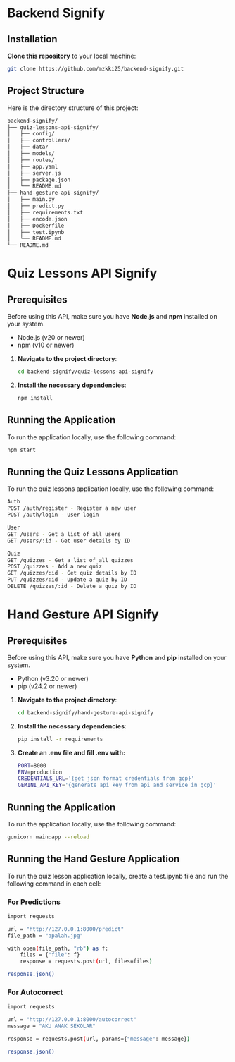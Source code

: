 # Backend Signify

## Installation
**Clone this repository** to your local machine:
```bash
git clone https://github.com/mzkki25/backend-signify.git
```

## Project Structure
Here is the directory structure of this project:
```bash
backend-signify/
├── quiz-lessons-api-signify/
│   ├── config/
│   ├── controllers/
│   ├── data/
│   ├── models/
│   ├── routes/
│   ├── app.yaml
│   ├── server.js
│   ├── package.json
│   └── README.md
├── hand-gesture-api-signify/
│   ├── main.py
│   ├── predict.py
│   ├── requirements.txt
│   ├── encode.json
│   ├── Dockerfile
│   ├── test.ipynb
│   └── README.md
└── README.md
```

# Quiz Lessons API Signify

## Prerequisites

Before using this API, make sure you have **Node.js** and **npm** installed on your system.

- Node.js (v20 or newer) 
- npm (v10 or newer) 

1. **Navigate to the project directory**:
    ```bash
    cd backend-signify/quiz-lessons-api-signify
    ```
2. **Install the necessary dependencies**:
    ```bash
    npm install
    ```

## Running the Application

To run the application locally, use the following command:
```bash
npm start
```

## Running the Quiz Lessons Application
To run the quiz lessons application locally, use the following command:
```bash
Auth
POST /auth/register - Register a new user
POST /auth/login - User login
```

```bash
User
GET /users - Get a list of all users
GET /users/:id - Get user details by ID
```

```bash
Quiz
GET /quizzes - Get a list of all quizzes
POST /quizzes - Add a new quiz
GET /quizzes/:id - Get quiz details by ID
PUT /quizzes/:id - Update a quiz by ID
DELETE /quizzes/:id - Delete a quiz by ID
```


# Hand Gesture API Signify 

## Prerequisites 

Before using this API, make sure you have **Python** and **pip** installed on your system.

- Python (v3.20 or newer)     
- pip (v24.2 or newer) 

1. **Navigate to the project directory**:
    ```bash
    cd backend-signify/hand-gesture-api-signify
    ```
2. **Install the necessary dependencies**:
    ```bash
    pip install -r requirements
    ```
3. **Create an .env file and fill .env with:**
    ```bash
    PORT=8000
    ENV=production
    CREDENTIALS_URL='{get json format credentials from gcp}'
    GEMINI_API_KEY='{generate api key from api and service in gcp}'
    ```

## Running the Application

To run the application locally, use the following command:
```bash
gunicorn main:app --reload
```

## Running the Hand Gesture Application
To run the quiz lesson application locally, create a test.ipynb file and run the following command in each cell:

### **For Predictions**

```bash
import requests

url = "http://127.0.0.1:8000/predict"
file_path = "apalah.jpg"

with open(file_path, "rb") as f:
    files = {"file": f}
    response = requests.post(url, files=files)

response.json()
```

### **For Autocorrect**

```bash
import requests

url = "http://127.0.0.1:8000/autocorrect"
message = "AKU ANAK SEKOLAR"

response = requests.post(url, params={"message": message})

response.json()
```